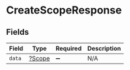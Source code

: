 # CreateScopeResponse


## Fields

| Field                                  | Type                                   | Required                               | Description                            |
| -------------------------------------- | -------------------------------------- | -------------------------------------- | -------------------------------------- |
| `data`                                 | [?Scope](../../models/shared/Scope.md) | :heavy_minus_sign:                     | N/A                                    |